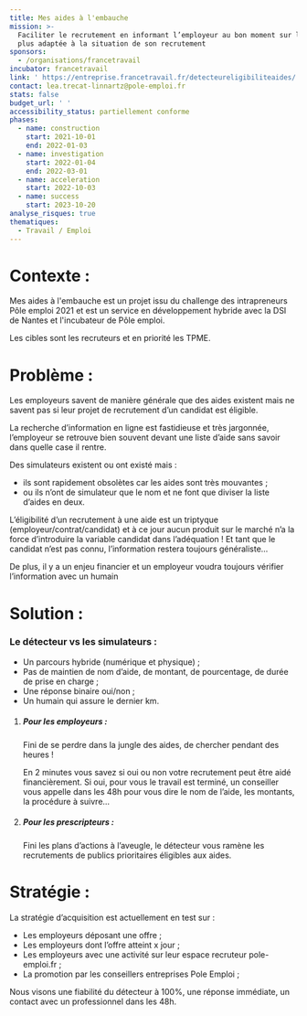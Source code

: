 ```yaml
---
title: Mes aides à l'embauche
mission: >-
  Faciliter le recrutement en informant l’employeur au bon moment sur l'aide la
  plus adaptée à la situation de son recrutement
sponsors:
  - /organisations/francetravail
incubator: francetravail
link: ' https://entreprise.francetravail.fr/detecteureligibiliteaides/ '
contact: lea.trecat-linnartz@pole-emploi.fr
stats: false
budget_url: ' '
accessibility_status: partiellement conforme
phases:
  - name: construction
    start: 2021-10-01
    end: 2022-01-03
  - name: investigation
    start: 2022-01-04
    end: 2022-03-01
  - name: acceleration
    start: 2022-10-03
  - name: success
    start: 2023-10-20
analyse_risques: true
thematiques:
  - Travail / Emploi
---
```

# **Contexte :**

Mes aides à l'embauche est un projet issu du challenge des intrapreneurs Pôle emploi 2021 et est un service en développement hybride avec la DSI de Nantes et l'incubateur de Pôle emploi.

Les cibles sont les recruteurs et en priorité les TPME.  

# **Problème** :

Les employeurs savent de manière générale que des aides existent mais ne savent pas si leur projet de recrutement d’un candidat est éligible. 

La recherche d’information en ligne est fastidieuse et très jargonnée, l’employeur se retrouve bien souvent devant une liste d’aide sans savoir dans quelle case il rentre. 

Des simulateurs existent ou ont existé mais : 

* ils sont rapidement obsolètes car les aides sont très mouvantes ; 
* ou ils n’ont de simulateur que le nom et ne font que diviser la liste d’aides en deux.  

L’éligibilité d’un recrutement à une aide est un triptyque (employeur/contrat/candidat) et à ce jour aucun produit sur le marché n’a la force d’introduire la variable candidat dans l’adéquation ! Et tant que le candidat n’est pas connu, l’information restera toujours généraliste… 

De plus, il y a un enjeu financier et un employeur voudra toujours vérifier l’information avec un humain 

# **Solution :**

### Le détecteur vs les simulateurs :

* Un parcours hybride (numérique et physique) ; 
* Pas de maintien de nom d’aide, de montant, de pourcentage, de durée de prise en charge ;
* Une réponse binaire oui/non ;
* Un humain qui assure le dernier km.

1. ##### Pour les employeurs :

   Fini de se perdre dans la jungle des aides, de chercher pendant des heures !

   En 2 minutes vous savez si oui ou non votre recrutement peut être aidé financièrement. Si oui, pour vous le travail est terminé, un conseiller vous appelle dans les 48h pour vous dire le nom de l’aide, les montants, la procédure à suivre… 
2. ##### Pour les prescripteurs : 

   Fini les plans d’actions à l’aveugle, le détecteur vous ramène les recrutements de publics prioritaires éligibles aux aides. 

# Stratégie :

La stratégie d’acquisition est actuellement en test sur :

* Les employeurs déposant une offre ;
* Les employeurs dont l’offre atteint x jour ;
* Les employeurs avec une activité sur leur espace recruteur pole-emploi.fr ;
* La promotion par les conseillers entreprises Pole Emploi ;

Nous visons une fiabilité du détecteur à 100%, une réponse immédiate, un contact avec un professionnel dans les 48h.
